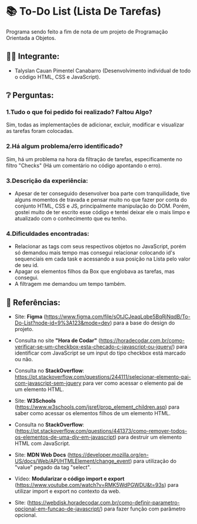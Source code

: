 # 📚 To-Do List (Lista De Tarefas)

Programa sendo feito a fim de nota de um projeto de Programação Orientada a Objetos.

## 👨‍🎓 Integrante:
- Talyslan Cauan Pimentel Canabarro
(Desenvolvimento individual de todo o código HTML, CSS e JavaScript).

## ❔ Perguntas:
### 1.Tudo o que foi pedido foi realizado? Faltou Algo?
Sim, todas as implementações de adicionar, excluir, modificar e visualizar as tarefas foram colocadas.

### 2.Há algum problema/erro identificado?
Sim, há um problema na hora da filtração de tarefas, especificamente no filtro "Checks" (Há um comentário no código apontando o erro).

### 3.Descrição da experiência:
- Apesar de ter conseguido desenvolver boa parte com tranquilidade, tive alguns momentos de travada e pensar muito no que fazer por conta do conjunto HTML, CSS e JS, principalmente manipulação do DOM. Porém, gostei muito de ter escrito esse código e tentei deixar ele o mais limpo e atualizado com o conhecimento que eu tenho.

### 4.Dificuldades encontradas:
- Relacionar as tags com seus respectivos objetos no JavaScript, porém só demandou mais tempo mas consegui relacionar colocando id's sequenciais em cada task e acessando a sua posição na Lista pelo valor de seu id.
- Apagar os elementos filhos da Box que englobava as tarefas, mas consegui.
- A filtragem me demandou um tempo também.

## 🔗 Referências:
- Site: <strong>Figma</strong> (<a href="https://www.figma.com/file/sOtJCJeaqLqbe5BqRjNqdB/To-Do-List?node-id=9%3A123&mode=dev" target="_blank">https://www.figma.com/file/sOtJCJeaqLqbe5BqRjNqdB/To-Do-List?node-id=9%3A123&mode=dev</a>) para a base do design do projeto.

- Consulta no site <strong>"Hora de Codar"</strong> (<a href="https://horadecodar.com.br/como-verificar-se-um-checkbox-esta-checado-c-javascript-ou-jquery/" target="_blank">https://horadecodar.com.br/como-verificar-se-um-checkbox-esta-checado-c-javascript-ou-jquery/</a>) para identificar com JavaScript se um input do tipo checkbox está marcado ou não.

- Consulta no <strong>StackOverflow</strong>: <a href="https://pt.stackoverflow.com/questions/244111/selecionar-elemento-pai-com-javascript-sem-jquery" target="_blank">https://pt.stackoverflow.com/questions/244111/selecionar-elemento-pai-com-javascript-sem-jquery</a> para ver como acessar o elemento pai de um elemento HTML.

- Site: <strong>W3Schools</strong> (<a href="https://www.w3schools.com/jsref/prop_element_children.asp" target="_blank">https://www.w3schools.com/jsref/prop_element_children.asp</a>) para saber como acessar os elementos filhos de um elemento HTML.

- Consulta no <strong>StackOverflow</strong>: (<a href="https://pt.stackoverflow.com/questions/441373/como-remover-todos-os-elementos-de-uma-div-em-javascript" target="_blank">https://pt.stackoverflow.com/questions/441373/como-remover-todos-os-elementos-de-uma-div-em-javascript</a>) para destruir um elemento HTML com JavaScript.

- Site: <strong>MDN Web Docs</strong> (<a href="https://developer.mozilla.org/en-US/docs/Web/API/HTMLElement/change_event">https://developer.mozilla.org/en-US/docs/Web/API/HTMLElement/change_event</a>) para utilização do "value" pegado da tag "select".

- Vídeo: <strong>Modularizar o código import e export</strong> (<a href="https://www.youtube.com/watch?v=RMK5WdPGWDU&t=93s">https://www.youtube.com/watch?v=RMK5WdPGWDU&t=93s</a>) para utilizar import e export no contexto da web.

- Site: <strong></strong> (<a href="https://webdisk.horadecodar.com.br/como-definir-parametro-opcional-em-funcao-de-javascript/">https://webdisk.horadecodar.com.br/como-definir-parametro-opcional-em-funcao-de-javascript/</a>) para fazer função com parâmetro opcional.